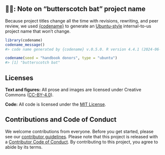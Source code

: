 

<!-- README.md is generated from README.qmd. Please edit that file -->

## 🍬🦇: Note on “butterscotch bat” project name

Because project titles change all the time with revisions, rewriting,
and peer review, we used [{codename}](http://svmiller.com/codename/) to
generate an [Ubuntu-style](https://wiki.ubuntu.com/DevelopmentCodeNames)
internal-to-us project name that won’t change.

``` r
library(codename)
codename_message()
#> code name generated by {codename} v.0.5.0. R version 4.4.1 (2024-06-14).

codename(seed = "handbook donors", type = "ubuntu")
#> [1] "butterscotch bat"
```

## Licenses

**Text and figures:** All prose and images are licensed under Creative
Commons ([CC-BY-4.0](http://creativecommons.org/licenses/by/4.0/)).

**Code:** All code is licensed under the [MIT License](LICENSE.md).

## Contributions and Code of Conduct

We welcome contributions from everyone. Before you get started, please
see our [contributor guidelines](CONTRIBUTING.md). Please note that this
project is released with a [Contributor Code of
Conduct](https://contributor-covenant.org/version/2/0/CODE_OF_CONDUCT.html).
By contributing to this project, you agree to abide by its terms.
